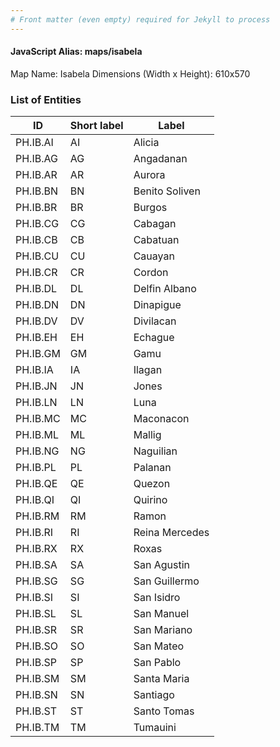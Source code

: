 ```yaml
---
# Front matter (even empty) required for Jekyll to process
---
```


#### JavaScript Alias: maps/isabela

Map Name: Isabela
Dimensions (Width x Height): 610x570





### List of Entities

ID | Short label | Label
---|---|---|
PH.IB.AI | AI | Alicia
PH.IB.AG | AG | Angadanan
PH.IB.AR | AR | Aurora
PH.IB.BN | BN | Benito Soliven
PH.IB.BR | BR | Burgos
PH.IB.CG | CG | Cabagan
PH.IB.CB | CB | Cabatuan
PH.IB.CU | CU | Cauayan
PH.IB.CR | CR | Cordon
PH.IB.DL | DL | Delfin Albano
PH.IB.DN | DN | Dinapigue
PH.IB.DV | DV | Divilacan
PH.IB.EH | EH | Echague
PH.IB.GM | GM | Gamu
PH.IB.IA | IA | Ilagan
PH.IB.JN | JN | Jones
PH.IB.LN | LN | Luna
PH.IB.MC | MC | Maconacon
PH.IB.ML | ML | Mallig
PH.IB.NG | NG | Naguilian
PH.IB.PL | PL | Palanan
PH.IB.QE | QE | Quezon
PH.IB.QI | QI | Quirino
PH.IB.RM | RM | Ramon
PH.IB.RI | RI | Reina Mercedes
PH.IB.RX | RX | Roxas
PH.IB.SA | SA | San Agustin
PH.IB.SG | SG | San Guillermo
PH.IB.SI | SI | San Isidro
PH.IB.SL | SL | San Manuel
PH.IB.SR | SR | San Mariano
PH.IB.SO | SO | San Mateo
PH.IB.SP | SP | San Pablo
PH.IB.SM | SM | Santa Maria
PH.IB.SN | SN | Santiago
PH.IB.ST | ST | Santo Tomas
PH.IB.TM | TM | Tumauini